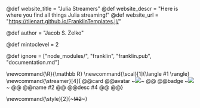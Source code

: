 <!--
Add here global page variables to use throughout your
website.
The website_* must be defined for the RSS to work
-->
@def website_title = "Julia Streamers"
@def website_descr = "Here is where you find all things Julia streaming!"
@def website_url   = "https://tlienart.github.io/FranklinTemplates.jl/"

@def author = "Jacob S. Zelko"

@def mintoclevel = 2

<!--
Add here files or directories that should be ignored by Franklin, otherwise
these files might be copied and, if markdown, processed by Franklin which
you might not want. Indicate directories by ending the name with a `/`.
-->
@def ignore = ["node_modules/", "franklin", "franklin.pub", "documentation.md"]

<!--
Add here global latex commands to use throughout your
pages. It can be math commands but does not need to be.
For instance:
* \newcommand{\phrase}{This is a long phrase to copy.}
-->
\newcommand{\R}{\mathbb R}
\newcommand{\scal}[1]{\langle #1 \rangle}
\newcommand{\streamer}[4]{
    @@card 
        @@avatar ~~~<img src="/assets/streamers/!#3"/>~~~ @@ 
        @@badge ~~~<a href="https://www.twitch.tv/!#1"><img src="https://img.shields.io/twitch/status/!#1?label=!#2&logo=twitch&logoColor=blue"/></a>~~~ @@
        @@name #2 @@ 
        @@desc #4 @@ 
    @@}

\newcommand{\style}[2]{~~~<span style="!#1">!#2</span>~~~}
